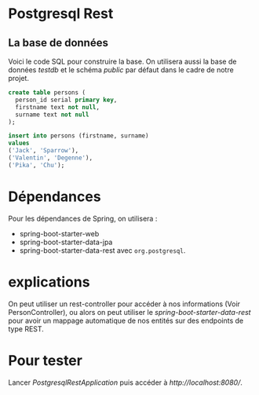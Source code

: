 # Postgresql Rest

## La base de données

Voici le code SQL pour construire la base. On utilisera aussi la base de données *testdb* et le schéma *public* par défaut dans le cadre de notre projet.

```sql
create table persons (
  person_id serial primary key,
  firstname text not null,
  surname text not null
);

insert into persons (firstname, surname)
values
('Jack', 'Sparrow'),
('Valentin', 'Degenne'),
('Pika', 'Chu');
```
# Dépendances

Pour les dépendances de Spring, on utilisera :

- spring-boot-starter-web
- spring-boot-starter-data-jpa
- spring-boot-starter-data-rest
avec `org.postgresql`.

# explications

On peut utiliser un rest-controller pour accéder à nos informations (Voir PersonController), ou alors on peut utiliser le *spring-boot-starter-data-rest* pour avoir un mappage automatique de nos entités sur des endpoints de type REST.

# Pour tester

Lancer *PostgresqlRestApplication* puis accéder à *http://localhost:8080/*.